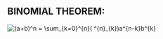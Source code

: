 **BINOMIAL THEOREM:**
--
![(a+b)^n = \sum_{k=0}^{n}( ^{n}_{k})a^{n-k}b^{k}](https://latex.codecogs.com/svg.image?\bg_white&space;(a&plus;b)^n&space;=&space;\sum_{k=0}^{n}(&space;^{n}_{k})a^{n-k}b^{k})

